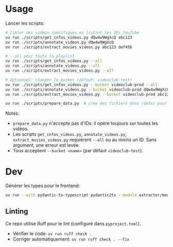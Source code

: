 # Usage

Lancer les scripts:
```bash
# Cibler des vidéos spécifiques en listant les IDs YouTube
uv run ./scripts/get_infos_videos.py dQw4w9WgXcQ abc123                 # crée /videos/{id}/video.json et thumbnail.jpg
uv run ./scripts/annotate_videos.py dQw4w9WgXcQ                         # crée /videos/{id}/annotations.json
uv run ./scripts/extract_movies_videos.py abc123 def456                 # crée /videos/{id}/movies.json

# --all pour toute la playlist
uv run ./scripts/get_infos_videos.py --all
uv run ./scripts/annotate_videos.py --all
uv run ./scripts/extract_movies_videos.py --all

# Optionnel: changer le bucket (défaut: videoclub-test)
uv run ./scripts/get_infos_videos.py --bucket videoclub-prod --all
uv run ./scripts/annotate_videos.py --bucket videoclub-prod dQw4w9WgXcQ
uv run ./scripts/extract_movies_videos.py --bucket videoclub-prod abc123
```

```bash
uv run ./scripts/prepare_data.py  # crée des fichiers dans /data/ pour le site
```

Notes:
- `prepare_data.py` n'accepte pas d'IDs: il opère toujours sur toutes les vidéos.
- Les scripts `get_infos_videos.py`, `annotate_videos.py`, `extract_movies_videos.py` requièrent `--all` ou au moins un ID. Sans argument, une erreur est levée.
- Tous acceptent `--bucket <name>` (par défaut `videoclub-test`).

# Dev

Générer les types pour le frontend:

```sh
uv run --with pydantic-to-typescript pydantic2ts --module extractor/models.py --output ../web/lib/backend/types.ts
```

## Linting

Ce repo utilise Ruff pour le lint (configuré dans `pyproject.toml`).

- Vérifier le code: `uv run ruff check .`
- Corriger automatiquement: `uv run ruff check . --fix`
